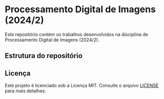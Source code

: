 # Processamento Digital de Imagens (2024/2)

Este repositório contém os trabalhos desenvolvidos na disciplina de Processamento Digital de Imagens (2024/2).

## Estrutura do repositório



## Licença

Este projeto é licenciado sob a Licença MIT. Consulte o arquivo [LICENSE](LICENSE) para mais detalhes.
